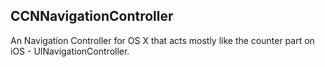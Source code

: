 ## CCNNavigationController

An Navigation Controller for OS X that acts mostly like the counter part on iOS - UINavigationController.
